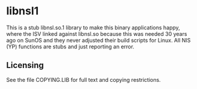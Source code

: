 # libnsl1

This is a stub libnsl.so.1 library to make this binary applications
happy, where the ISV linked against libnsl.so because this was needed
30 years ago on SunOS and they never adjusted their build scripts for
Linux.
All NIS (YP) functions are stubs and just reporting an error.

## Licensing

See the file COPYING.LIB for full text and copying restrictions.
